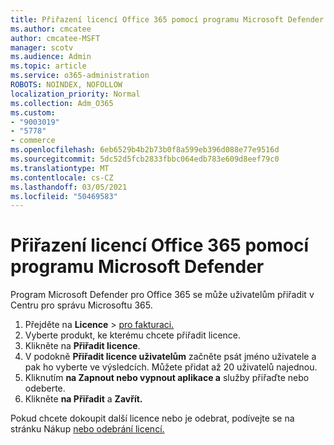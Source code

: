 ```yaml
---
title: Přiřazení licencí Office 365 pomocí programu Microsoft Defender
ms.author: cmcatee
author: cmcatee-MSFT
manager: scotv
ms.audience: Admin
ms.topic: article
ms.service: o365-administration
ROBOTS: NOINDEX, NOFOLLOW
localization_priority: Normal
ms.collection: Adm_O365
ms.custom:
- "9003019"
- "5778"
- commerce
ms.openlocfilehash: 6eb6529b4b2b73b0f8a599eb396d088e77e9516d
ms.sourcegitcommit: 5dc52d5fcb2833fbbc064edb783e609d8eef79c0
ms.translationtype: MT
ms.contentlocale: cs-CZ
ms.lasthandoff: 03/05/2021
ms.locfileid: "50469583"
---
```

# <a name="assign-microsoft-defender-for-office-365-licenses"></a>Přiřazení licencí Office 365 pomocí programu Microsoft Defender

Program Microsoft Defender pro Office 365 se může uživatelům přiřadit v Centru pro správu Microsoftu 365.

1. Přejděte na **Licence**  >  [pro fakturaci.](https://go.microsoft.com/fwlink/p/?linkid=842264)
2. Vyberte produkt, ke kterému chcete přiřadit licence.
3. Klikněte na **Přiřadit licence**.
4. V podokně **Přiřadit licence uživatelům**  začněte psát jméno uživatele a pak ho vyberte ve výsledcích. Můžete přidat až 20 uživatelů najednou.
5. Kliknutím **na Zapnout nebo vypnout aplikace a**  služby přiřaďte nebo odeberte.
6. Klikněte **na Přiřadit** a **Zavřít.**

Pokud chcete dokoupit další licence nebo je odebrat, podívejte se na stránku Nákup [nebo odebrání licencí.](https://docs.microsoft.com/microsoft-365/commerce/licenses/buy-licenses#buy-or-remove-licenses-for-your-business-subscription)